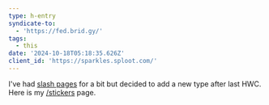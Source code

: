 ```yaml
---
type: h-entry
syndicate-to:
  - 'https://fed.brid.gy/'
tags:
  - this
date: '2024-10-18T05:18:35.626Z'
client_id: 'https://sparkles.sploot.com/'
---
```

I've had [slash pages](/slashes) for a bit but decided to add a new type after last HWC. Here is my [/stickers](/stickers) page.
